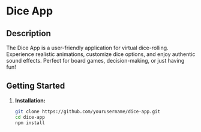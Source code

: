 # Dice App



## Description

The Dice App is a user-friendly application for virtual dice-rolling. Experience realistic animations, customize dice options, and enjoy authentic sound effects. Perfect for board games, decision-making, or just having fun!

## Getting Started

1. **Installation:**
   ```bash
   git clone https://github.com/yourusername/dice-app.git
   cd dice-app
   npm install
